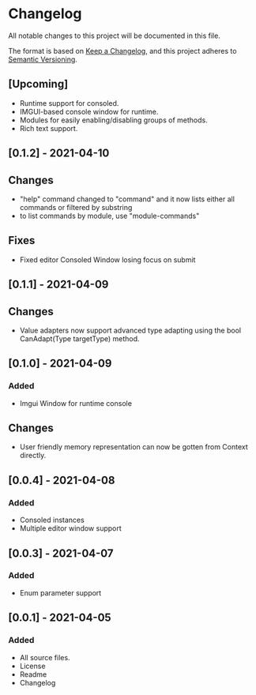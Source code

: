 # Changelog
All notable changes to this project will be documented in this file.

The format is based on [Keep a Changelog](https://keepachangelog.com/en/1.0.0/),
and this project adheres to [Semantic Versioning](https://semver.org/spec/v2.0.0.html).

## [Upcoming]
- Runtime support for consoled.
- IMGUI-based console window for runtime.
- Modules for easily enabling/disabling groups of methods.
- Rich text support.

## [0.1.2] - 2021-04-10
## Changes
- "help" command changed to "command" and it now lists either all commands or filtered by substring
- to list commands by module, use "module-commands"
## Fixes
- Fixed editor Consoled Window losing focus on submit

## [0.1.1] - 2021-04-09
## Changes
- Value adapters now support advanced type adapting using the bool CanAdapt(Type targetType) method.

## [0.1.0] - 2021-04-09
### Added
- Imgui Window for runtime console
## Changes
- User friendly memory representation can now be gotten from Context directly.

## [0.0.4] - 2021-04-08
### Added
- Consoled instances
- Multiple editor window support

## [0.0.3] - 2021-04-07
### Added
- Enum parameter support

## [0.0.1] - 2021-04-05
### Added
- All source files.
- License
- Readme
- Changelog
